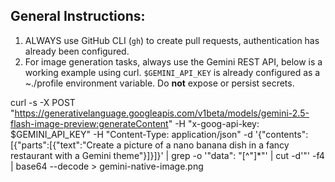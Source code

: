 ## General Instructions:

1. ALWAYS use GitHub CLI (`gh`) to create pull requests, authentication has already been configured.
2. For image generation tasks, always use the Gemini REST API, below is a working example using curl. `$GEMINI_API_KEY` is already configured as a ~./profile environment variable. Do **not** expose or persist secrets.

curl -s -X POST "https://generativelanguage.googleapis.com/v1beta/models/gemini-2.5-flash-image-preview:generateContent" -H "x-goog-api-key: $GEMINI_API_KEY" -H "Content-Type: application/json" -d '{"contents":[{"parts":[{"text":"Create a picture of a nano banana dish in a fancy restaurant with a Gemini theme"}]}]}' | grep -o '"data": "[^"]*"' | cut -d'"' -f4 | base64 --decode > gemini-native-image.png